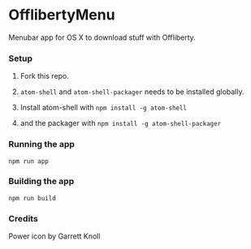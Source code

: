 # OfflibertyMenu

Menubar app for OS X to download stuff with Offliberty.

### Setup

1. Fork this repo.

2. ```atom-shell``` and ```atom-shell-packager``` needs to be installed globally.

3. Install atom-shell with ```npm install -g atom-shell```

4. and the packager with ```npm install -g atom-shell-packager```

### Running the app

```npm run app```

### Building the app

```npm run build```

### Credits

Power icon by Garrett Knoll